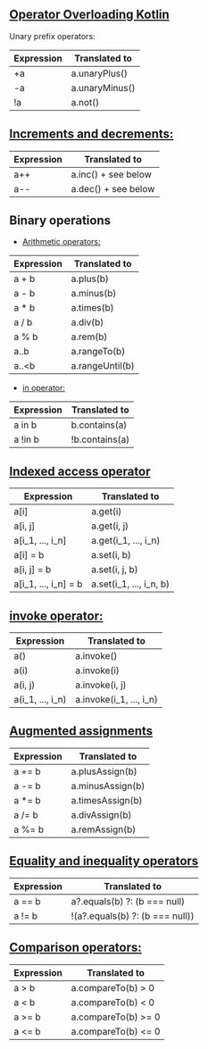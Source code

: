 
## [Operator Overloading Kotlin](https://kotlinlang.org/docs/operator-overloading.html)

Unary prefix operators:

| Expression | Translated to  |
|------------|----------------|
| +a         | a.unaryPlus()  |
| -a         | a.unaryMinus() |
| !a         | a.not()        |


## [Increments and decrements:]()

| Expression | Translated to       |
|------------|---------------------|
| a++        | a.inc() + see below |
| a--        | a.dec() + see below |


## Binary operations

- [Arithmetic operators:]()

| Expression | Translated to   |
|------------|-----------------|
| a + b      | a.plus(b)       |
| a - b      | a.minus(b)      |
| a * b      | a.times(b)      |
| a / b      | a.div(b)        |
| a % b      | a.rem(b)        |
| a..b       | a.rangeTo(b)    |
| a..<b      | a.rangeUntil(b) |


- [in operator:]()

| Expression | Translated to  |
|------------|----------------|
| a in b     | b.contains(a)  |
| a !in b    | !b.contains(a) |


## [Indexed access operator]()

| Expression           | Translated to           |
|----------------------|-------------------------|
| a[i]                 | a.get(i)                |
| a[i, j]              | a.get(i, j)             |
| a[i_1, ..., i_n]     | a.get(i_1, ..., i_n)    |
| a[i] = b             | a.set(i, b)             |
| a[i, j] = b          | a.set(i, j, b)          |
| a[i_1, ..., i_n] = b | a.set(i_1, ..., i_n, b) |


##  [invoke operator:]()

| Expression       | Translated to           |
|------------------|-------------------------|
| a()              | a.invoke()              |
| a(i)             | a.invoke(i)             |
| a(i, j)          | a.invoke(i, j)          |
| a(i_1, ..., i_n) | a.invoke(i_1, ..., i_n) |


##  [Augmented assignments]()

| Expression | Translated to    |
|------------|------------------|
| a += b     | a.plusAssign(b)  |
| a -= b     | a.minusAssign(b) |
| a *= b     | a.timesAssign(b) |
| a /= b     | a.divAssign(b)   |
| a %= b     | a.remAssign(b)   |


## [Equality and inequality operators]()

| Expression  | Translated to                   |
|-------------|---------------------------------|
| a == b      | a?.equals(b) ?: (b === null)    |
| a != b      | !(a?.equals(b) ?: (b === null)) |


## [Comparison operators:]()

| Expression   | Translated to       |
|--------------|---------------------|
| a > b        | a.compareTo(b) > 0  |
| a < b        | a.compareTo(b) < 0  |
| a >= b       | a.compareTo(b) >= 0 |
| a <= b       | a.compareTo(b) <= 0 |


